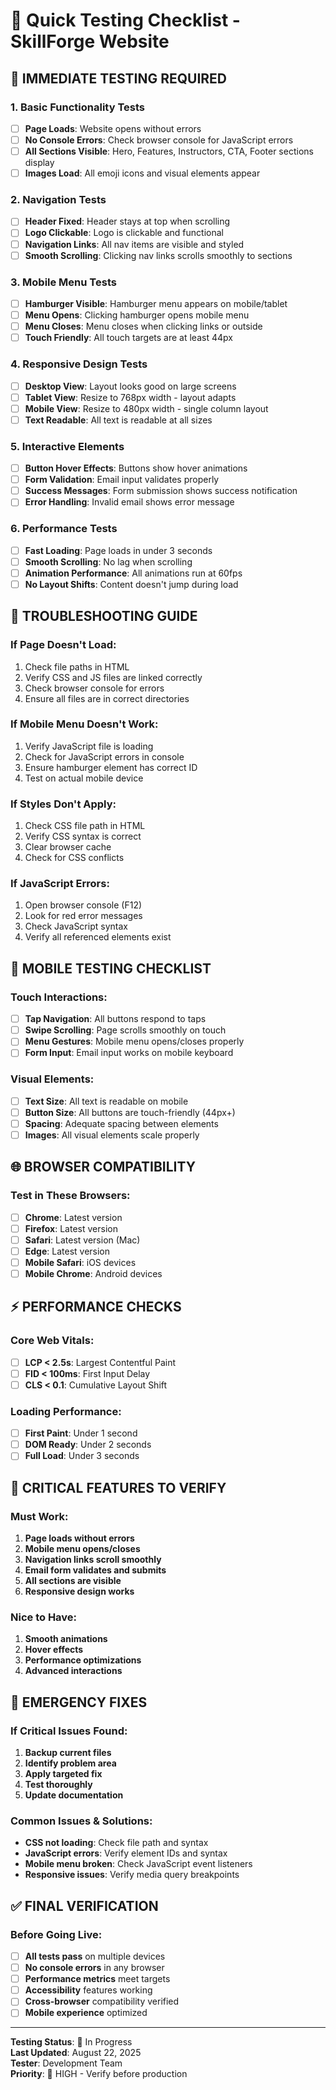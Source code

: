 # 🧪 Quick Testing Checklist - SkillForge Website

## 🚀 **IMMEDIATE TESTING REQUIRED**

### **1. Basic Functionality Tests**
- [ ] **Page Loads**: Website opens without errors
- [ ] **No Console Errors**: Check browser console for JavaScript errors
- [ ] **All Sections Visible**: Hero, Features, Instructors, CTA, Footer sections display
- [ ] **Images Load**: All emoji icons and visual elements appear

### **2. Navigation Tests**
- [ ] **Header Fixed**: Header stays at top when scrolling
- [ ] **Logo Clickable**: Logo is clickable and functional
- [ ] **Navigation Links**: All nav items are visible and styled
- [ ] **Smooth Scrolling**: Clicking nav links scrolls smoothly to sections

### **3. Mobile Menu Tests**
- [ ] **Hamburger Visible**: Hamburger menu appears on mobile/tablet
- [ ] **Menu Opens**: Clicking hamburger opens mobile menu
- [ ] **Menu Closes**: Menu closes when clicking links or outside
- [ ] **Touch Friendly**: All touch targets are at least 44px

### **4. Responsive Design Tests**
- [ ] **Desktop View**: Layout looks good on large screens
- [ ] **Tablet View**: Resize to 768px width - layout adapts
- [ ] **Mobile View**: Resize to 480px width - single column layout
- [ ] **Text Readable**: All text is readable at all sizes

### **5. Interactive Elements**
- [ ] **Button Hover Effects**: Buttons show hover animations
- [ ] **Form Validation**: Email input validates properly
- [ ] **Success Messages**: Form submission shows success notification
- [ ] **Error Handling**: Invalid email shows error message

### **6. Performance Tests**
- [ ] **Fast Loading**: Page loads in under 3 seconds
- [ ] **Smooth Scrolling**: No lag when scrolling
- [ ] **Animation Performance**: All animations run at 60fps
- [ ] **No Layout Shifts**: Content doesn't jump during load

## 🔧 **TROUBLESHOOTING GUIDE**

### **If Page Doesn't Load:**
1. Check file paths in HTML
2. Verify CSS and JS files are linked correctly
3. Check browser console for errors
4. Ensure all files are in correct directories

### **If Mobile Menu Doesn't Work:**
1. Verify JavaScript file is loading
2. Check for JavaScript errors in console
3. Ensure hamburger element has correct ID
4. Test on actual mobile device

### **If Styles Don't Apply:**
1. Check CSS file path in HTML
2. Verify CSS syntax is correct
3. Clear browser cache
4. Check for CSS conflicts

### **If JavaScript Errors:**
1. Open browser console (F12)
2. Look for red error messages
3. Check JavaScript syntax
4. Verify all referenced elements exist

## 📱 **MOBILE TESTING CHECKLIST**

### **Touch Interactions:**
- [ ] **Tap Navigation**: All buttons respond to taps
- [ ] **Swipe Scrolling**: Page scrolls smoothly on touch
- [ ] **Menu Gestures**: Mobile menu opens/closes properly
- [ ] **Form Input**: Email input works on mobile keyboard

### **Visual Elements:**
- [ ] **Text Size**: All text is readable on mobile
- [ ] **Button Size**: All buttons are touch-friendly (44px+)
- [ ] **Spacing**: Adequate spacing between elements
- [ ] **Images**: All visual elements scale properly

## 🌐 **BROWSER COMPATIBILITY**

### **Test in These Browsers:**
- [ ] **Chrome**: Latest version
- [ ] **Firefox**: Latest version  
- [ ] **Safari**: Latest version (Mac)
- [ ] **Edge**: Latest version
- [ ] **Mobile Safari**: iOS devices
- [ ] **Mobile Chrome**: Android devices

## ⚡ **PERFORMANCE CHECKS**

### **Core Web Vitals:**
- [ ] **LCP < 2.5s**: Largest Contentful Paint
- [ ] **FID < 100ms**: First Input Delay
- [ ] **CLS < 0.1**: Cumulative Layout Shift

### **Loading Performance:**
- [ ] **First Paint**: Under 1 second
- [ ] **DOM Ready**: Under 2 seconds
- [ ] **Full Load**: Under 3 seconds

## 🎯 **CRITICAL FEATURES TO VERIFY**

### **Must Work:**
1. **Page loads without errors**
2. **Mobile menu opens/closes**
3. **Navigation links scroll smoothly**
4. **Email form validates and submits**
5. **All sections are visible**
6. **Responsive design works**

### **Nice to Have:**
1. **Smooth animations**
2. **Hover effects**
3. **Performance optimizations**
4. **Advanced interactions**

## 🚨 **EMERGENCY FIXES**

### **If Critical Issues Found:**
1. **Backup current files**
2. **Identify problem area**
3. **Apply targeted fix**
4. **Test thoroughly**
5. **Update documentation**

### **Common Issues & Solutions:**
- **CSS not loading**: Check file path and syntax
- **JavaScript errors**: Verify element IDs and syntax
- **Mobile menu broken**: Check JavaScript event listeners
- **Responsive issues**: Verify media query breakpoints

## ✅ **FINAL VERIFICATION**

### **Before Going Live:**
- [ ] **All tests pass** on multiple devices
- [ ] **No console errors** in any browser
- [ ] **Performance metrics** meet targets
- [ ] **Accessibility** features working
- [ ] **Cross-browser** compatibility verified
- [ ] **Mobile experience** optimized

---

**Testing Status**: 🔄 In Progress  
**Last Updated**: August 22, 2025  
**Tester**: Development Team  
**Priority**: 🚨 HIGH - Verify before production
